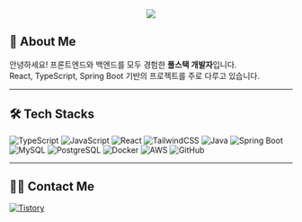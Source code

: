 <div align="center">
  <img src="https://capsule-render.vercel.app/api?type=waving&color=gradient&height=180&text=SeokJin&animation=fadeIn&fontColor=ffffff&fontSize=50" />
</div>

## 👋 About Me

안녕하세요! 프론트엔드와 백엔드를 모두 경험한 **풀스택 개발자**입니다.  
React, TypeScript, Spring Boot 기반의 프로젝트를 주로 다루고 있습니다.

---

## 🛠 Tech Stacks

![TypeScript](https://img.shields.io/badge/TypeScript-3178C6?style=flat-square&logo=TypeScript&logoColor=white)
![JavaScript](https://img.shields.io/badge/JavaScript-F7DF1E?style=flat-square&logo=JavaScript&logoColor=black)
![React](https://img.shields.io/badge/React-61DAFB?style=flat-square&logo=React&logoColor=black)
![TailwindCSS](https://img.shields.io/badge/TailwindCSS-06B6D4?style=flat-square&logo=TailwindCSS&logoColor=white)
![Java](https://img.shields.io/badge/Java-007396?style=flat-square&logo=Java&logoColor=white)
![Spring Boot](https://img.shields.io/badge/Spring%20Boot-6DB33F?style=flat-square&logo=SpringBoot&logoColor=white)
![MySQL](https://img.shields.io/badge/MySQL-4479A1?style=flat-square&logo=MySQL&logoColor=white)
![PostgreSQL](https://img.shields.io/badge/PostgreSQL-4169E1?style=flat-square&logo=PostgreSQL&logoColor=white)
![Docker](https://img.shields.io/badge/Docker-2496ED?style=flat-square&logo=Docker&logoColor=white)
![AWS](https://img.shields.io/badge/AWS-232F3E?style=flat-square&logo=AmazonAWS&logoColor=white)
![GitHub](https://img.shields.io/badge/GitHub-181717?style=flat-square&logo=GitHub&logoColor=white)

---

## 🧑‍💻 Contact Me

[![Tistory](https://img.shields.io/badge/Tistory-000000?style=flat-square&logo=Tistory&logoColor=white)](https://seokjin1205.tistory.com/)

